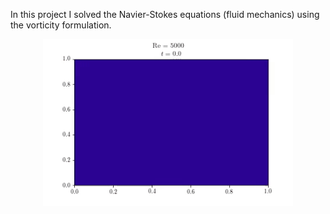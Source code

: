In this project I solved the Navier-Stokes equations (fluid mechanics) using the vorticity formulation.

<div style="text-align: center;">
    <img src="teaser.gif" alt="Simulation of cavity flow" width="400"/>
</div>
